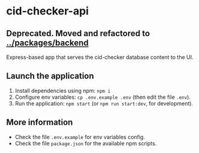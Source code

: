 # cid-checker-api

## Deprecated. Moved and refactored to [../packages/backend](../packages/backend)

Express-based app that serves the cid-checker database content to the UI.

## Launch the application

1. Install dependencies using npm: `npm i`
2. Configure env variables: `cp .env.example .env` (then edit the file `.env`).
3. Run the application: `npm start` (or `npm run start:dev`, for development).

## More information

- Check the file `.env.example` for env variables config.
- Check the file `package.json` for the available npm scripts.
